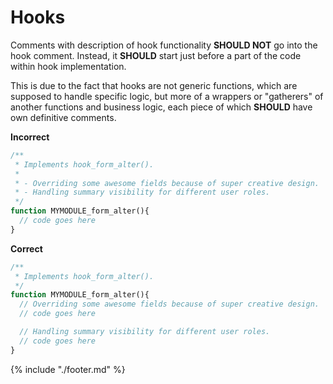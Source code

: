# Hooks

Comments with description of hook functionality **SHOULD NOT** go into the hook comment.
Instead, it **SHOULD** start just before a part of the code within hook implementation.

This is due to the fact that hooks are not generic functions, which are supposed to handle specific logic, but more of a wrappers or "gatherers" of another functions and business logic, each piece of which **SHOULD** have own definitive comments.

**Incorrect**
```php
/**
 * Implements hook_form_alter().
 *
 * - Overriding some awesome fields because of super creative design.
 * - Handling summary visibility for different user roles.
 */
function MYMODULE_form_alter(){
  // code goes here
}
```

**Correct**
```php
/**
 * Implements hook_form_alter().
 */
function MYMODULE_form_alter(){
  // Overriding some awesome fields because of super creative design.
  // code goes here

  // Handling summary visibility for different user roles.
  // code goes here
}
```

{% include "./footer.md" %}
